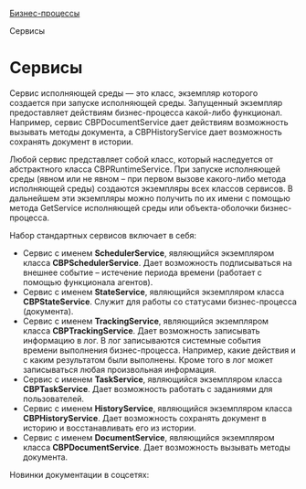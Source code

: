 [Бизнес-процессы](/api_help/bizproc/index.php)

Сервисы

Сервисы
=======

Сервис исполняющей среды — это класс, экземпляр которого создается при запуске исполняющей среды. Запущенный экземпляр предоставляет действиям бизнес-процесса какой-либо функционал. Например, сервис CBPDocumentService дает действиям возможность вызывать методы документа, а CBPHistoryService дает возможность сохранять документ в истории.

Любой сервис представляет собой класс, который наследуется от абстрактного класса CBPRuntimeService. При запуске исполняющей среды (явном или не явном – при первом вызове какого-либо метода исполняющей среды) создаются экземпляры всех классов сервисов. В дальнейшем эти экземпляры можно получить по их имени с помощью метода GetService исполняющей среды или объекта-оболочки бизнес-процесса.

Набор стандартных сервисов включает в себя:

* Сервис с именем **SchedulerService**, являющийся экземпляром класса **CBPSchedulerService**. Дает возможность подписываться на внешнее событие – истечение периода времени (работает с помощью функционала агентов).
* Сервис с именем **StateService**, являющийся экземпляром класса **CBPStateService**. Служит для работы со статусами бизнес-процесса (документа).
* Сервис с именем **TrackingService**, являющийся экземпляром класса **CBPTrackingService**. Дает возможность записывать информацию в лог. В лог записываются системные события времени выполнения бизнес-процесса. Например, какие действия и с каким результатом были выполнены. Кроме того в лог может записываться любая произвольная информация.
* Сервис с именем **TaskService**, являющийся экземпляром класса **CBPTaskService**. Дает возможность работать с заданиями для пользователей.
* Сервис с именем **HistoryService**, являющийся экземпляром класса **CBPHistoryService**. Дает возможность сохранять документ в историю и восстанавливать его из истории.
* Сервис с именем **DocumentService**, являющийся экземпляром класса **CBPDocumentService**. Дает возможность вызывать методы документа.

Новинки документации в соцсетях:
